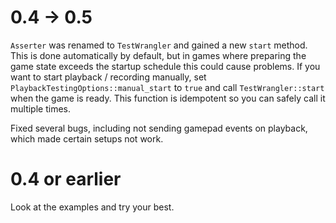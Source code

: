 # 0.4 -> 0.5

`Asserter` was renamed to `TestWrangler` and gained a new `start` method. This is done automatically by default,
but in games where preparing the game state exceeds the startup schedule this could cause problems. If you want to
start playback / recording manually, set `PlaybackTestingOptions::manual_start` to `true` and call
`TestWrangler::start` when the game is ready. This function is idempotent so you can safely call it multiple
times.

Fixed several bugs, including not sending gamepad events on playback, which made certain setups not work.

# 0.4 or earlier

Look at the examples and try your best.
